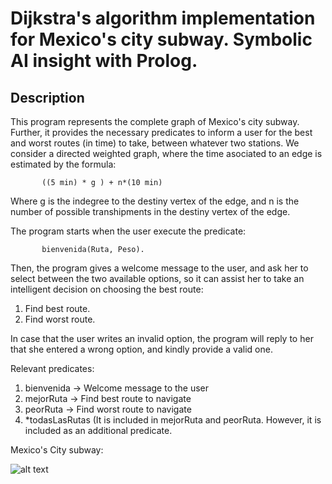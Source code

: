 # Dijkstra's algorithm implementation for Mexico's city subway. Symbolic AI insight with Prolog.

## Description

This program represents the complete graph of Mexico's city subway. Further, it provides the necessary predicates to inform a user for the best and worst routes (in time) to take, between whatever two stations.
We consider a directed weighted graph, where the time asociated to an edge is estimated by the formula:
 
           ((5 min) * g ) + n*(10 min)

Where g is the indegree to the destiny vertex of the edge, and n is the number of possible transhipments in the destiny vertex of the edge.

The program starts when the user execute the predicate: 

           bienvenida(Ruta, Peso).

Then, the program gives a welcome message to the user, and ask her to select between the two available options, so it can assist her to take an intelligent decision on choosing the best route:

1. Find best route.
2. Find worst route.

In case that the user writes an invalid option, the program will reply to her that she entered a wrong option, and kindly provide a valid one.
 
Relevant predicates:
1.  bienvenida -> Welcome message to the user
2.  mejorRuta  -> Find best route to navigate 
3.  peorRuta   -> Find worst route to navigate
4.  *todasLasRutas (It is included in mejorRuta and peorRuta. However, it is included as an additional predicate.

Mexico's City subway:

![alt text](https://github.com/Freddy-94/Mexico_City_Subway/blob/main/plano_red_metro_cdmx.jpg)